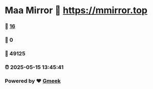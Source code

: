 # Maa Mirror :link: https://mmirror.top 
### :page_facing_up: [16](https://mmirror.top/tag.html) 
### :speech_balloon: 0 
### :hibiscus: 49125 
### :alarm_clock: 2025-05-15 13:45:41 
### Powered by :heart: [Gmeek](https://github.com/Meekdai/Gmeek)
